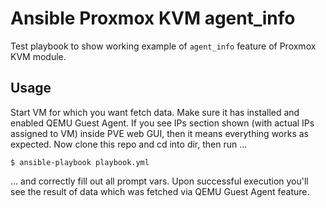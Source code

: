 # Ansible Proxmox KVM agent_info

Test playbook to show working example of `agent_info` feature of Proxmox KVM module.

## Usage

Start VM for which you want fetch data. Make sure it has installed and enabled QEMU Guest Agent. If you see IPs section shown (with actual IPs assigned to VM) inside PVE web GUI, then it means everything works as expected. Now clone this repo and cd into dir, then run ...

```
$ ansible-playbook playbook.yml
```

... and correctly fill out all prompt vars. Upon successful execution you'll see the result of data which was fetched via QEMU Guest Agent feature.

